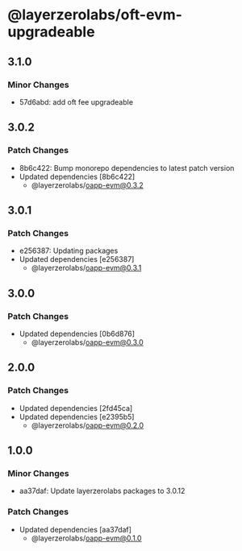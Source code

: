 # @layerzerolabs/oft-evm-upgradeable

## 3.1.0

### Minor Changes

- 57d6abd: add oft fee upgradeable

## 3.0.2

### Patch Changes

- 8b6c422: Bump monorepo dependencies to latest patch version
- Updated dependencies [8b6c422]
  - @layerzerolabs/oapp-evm@0.3.2

## 3.0.1

### Patch Changes

- e256387: Updating packages
- Updated dependencies [e256387]
  - @layerzerolabs/oapp-evm@0.3.1

## 3.0.0

### Patch Changes

- Updated dependencies [0b6d876]
  - @layerzerolabs/oapp-evm@0.3.0

## 2.0.0

### Patch Changes

- Updated dependencies [2fd45ca]
- Updated dependencies [e2395b5]
  - @layerzerolabs/oapp-evm@0.2.0

## 1.0.0

### Minor Changes

- aa37daf: Update layerzerolabs packages to 3.0.12

### Patch Changes

- Updated dependencies [aa37daf]
  - @layerzerolabs/oapp-evm@0.1.0
